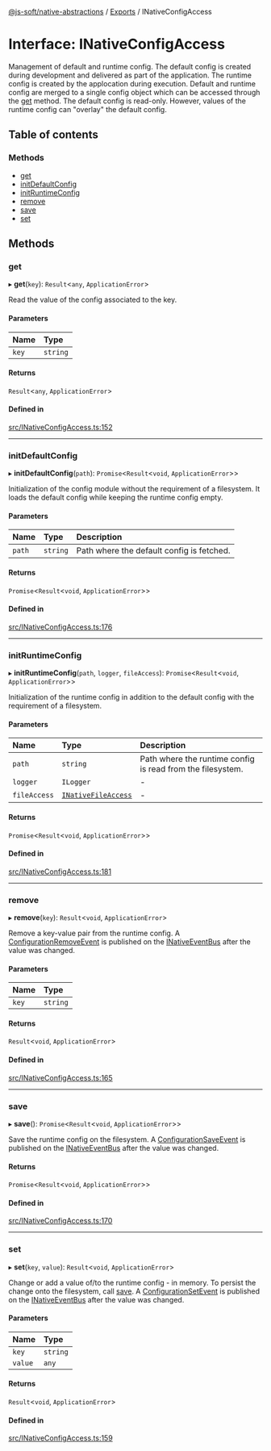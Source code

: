 [@js-soft/native-abstractions](../README.md) / [Exports](../modules.md) / INativeConfigAccess

# Interface: INativeConfigAccess

Management of default and runtime config. The default config is created during development and delivered as part of the application. The runtime
config is created by the applocation during execution. Default and runtime config are merged to a single config object which can be accessed
through the [get](INativeConfigAccess.md#get) method. The default config is read-only. However, values of the runtime config can "overlay" the default config.

## Table of contents

### Methods

- [get](INativeConfigAccess.md#get)
- [initDefaultConfig](INativeConfigAccess.md#initdefaultconfig)
- [initRuntimeConfig](INativeConfigAccess.md#initruntimeconfig)
- [remove](INativeConfigAccess.md#remove)
- [save](INativeConfigAccess.md#save)
- [set](INativeConfigAccess.md#set)

## Methods

### get

▸ **get**(`key`): `Result`<`any`, `ApplicationError`\>

Read the value of the config associated to the key.

#### Parameters

| Name | Type |
| :------ | :------ |
| `key` | `string` |

#### Returns

`Result`<`any`, `ApplicationError`\>

#### Defined in

[src/INativeConfigAccess.ts:152](https://github.com/js-soft/ts-native-access/blob/0bbfc64/packages/abstractions/src/INativeConfigAccess.ts#L152)

___

### initDefaultConfig

▸ **initDefaultConfig**(`path`): `Promise`<`Result`<`void`, `ApplicationError`\>\>

Initialization of the config module without the requirement of a filesystem.
It loads the default config while keeping the runtime config empty.

#### Parameters

| Name | Type | Description |
| :------ | :------ | :------ |
| `path` | `string` | Path where the default config is fetched. |

#### Returns

`Promise`<`Result`<`void`, `ApplicationError`\>\>

#### Defined in

[src/INativeConfigAccess.ts:176](https://github.com/js-soft/ts-native-access/blob/0bbfc64/packages/abstractions/src/INativeConfigAccess.ts#L176)

___

### initRuntimeConfig

▸ **initRuntimeConfig**(`path`, `logger`, `fileAccess`): `Promise`<`Result`<`void`, `ApplicationError`\>\>

Initialization of the runtime config in addition to the default config with the requirement of a filesystem.

#### Parameters

| Name | Type | Description |
| :------ | :------ | :------ |
| `path` | `string` | Path where the runtime config is read from the filesystem. |
| `logger` | `ILogger` | - |
| `fileAccess` | [`INativeFileAccess`](INativeFileAccess.md) | - |

#### Returns

`Promise`<`Result`<`void`, `ApplicationError`\>\>

#### Defined in

[src/INativeConfigAccess.ts:181](https://github.com/js-soft/ts-native-access/blob/0bbfc64/packages/abstractions/src/INativeConfigAccess.ts#L181)

___

### remove

▸ **remove**(`key`): `Result`<`void`, `ApplicationError`\>

Remove a key-value pair from the runtime config.
A [ConfigurationRemoveEvent](../classes/ConfigurationRemoveEvent.md) is published on the [INativeEventBus](INativeEventBus.md) after the value was changed.

#### Parameters

| Name | Type |
| :------ | :------ |
| `key` | `string` |

#### Returns

`Result`<`void`, `ApplicationError`\>

#### Defined in

[src/INativeConfigAccess.ts:165](https://github.com/js-soft/ts-native-access/blob/0bbfc64/packages/abstractions/src/INativeConfigAccess.ts#L165)

___

### save

▸ **save**(): `Promise`<`Result`<`void`, `ApplicationError`\>\>

Save the runtime config on the filesystem.
A [ConfigurationSaveEvent](../classes/ConfigurationSaveEvent.md) is published on the [INativeEventBus](INativeEventBus.md) after the value was changed.

#### Returns

`Promise`<`Result`<`void`, `ApplicationError`\>\>

#### Defined in

[src/INativeConfigAccess.ts:170](https://github.com/js-soft/ts-native-access/blob/0bbfc64/packages/abstractions/src/INativeConfigAccess.ts#L170)

___

### set

▸ **set**(`key`, `value`): `Result`<`void`, `ApplicationError`\>

Change or add a value of/to the runtime config - in memory. To persist the change onto the filesystem, call [save](INativeConfigAccess.md#save).
A [ConfigurationSetEvent](../classes/ConfigurationSetEvent.md) is published on the [INativeEventBus](INativeEventBus.md) after the value was changed.

#### Parameters

| Name | Type |
| :------ | :------ |
| `key` | `string` |
| `value` | `any` |

#### Returns

`Result`<`void`, `ApplicationError`\>

#### Defined in

[src/INativeConfigAccess.ts:159](https://github.com/js-soft/ts-native-access/blob/0bbfc64/packages/abstractions/src/INativeConfigAccess.ts#L159)
